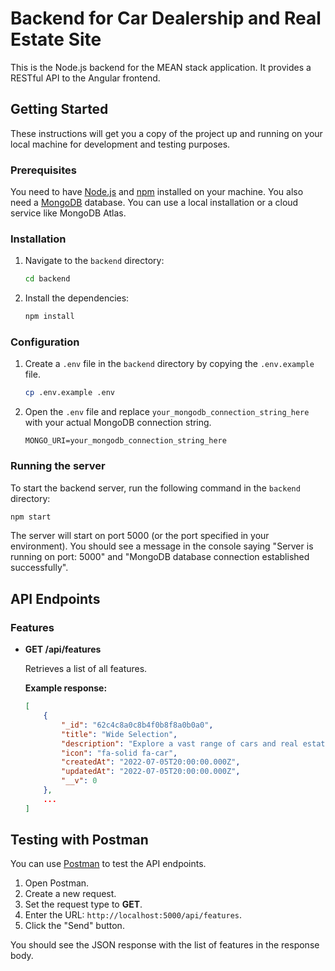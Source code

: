 # Backend for Car Dealership and Real Estate Site

This is the Node.js backend for the MEAN stack application. It provides a RESTful API to the Angular frontend.

## Getting Started

These instructions will get you a copy of the project up and running on your local machine for development and testing purposes.

### Prerequisites

You need to have [Node.js](https://nodejs.org/) and [npm](https://www.npmjs.com/) installed on your machine. You also need a [MongoDB](https://www.mongodb.com/) database. You can use a local installation or a cloud service like MongoDB Atlas.

### Installation

1.  Navigate to the `backend` directory:
    ```bash
    cd backend
    ```

2.  Install the dependencies:
    ```bash
    npm install
    ```

### Configuration

1.  Create a `.env` file in the `backend` directory by copying the `.env.example` file.

    ```bash
    cp .env.example .env
    ```

2.  Open the `.env` file and replace `your_mongodb_connection_string_here` with your actual MongoDB connection string.

    ```
    MONGO_URI=your_mongodb_connection_string_here
    ```

### Running the server

To start the backend server, run the following command in the `backend` directory:

```bash
npm start
```

The server will start on port 5000 (or the port specified in your environment). You should see a message in the console saying "Server is running on port: 5000" and "MongoDB database connection established successfully".

## API Endpoints

### Features

*   **GET /api/features**

    Retrieves a list of all features.

    **Example response:**
    ```json
    [
        {
            "_id": "62c4c8a0c8b4f0b8f8a0b0a0",
            "title": "Wide Selection",
            "description": "Explore a vast range of cars and real estate properties from trusted sellers.",
            "icon": "fa-solid fa-car",
            "createdAt": "2022-07-05T20:00:00.000Z",
            "updatedAt": "2022-07-05T20:00:00.000Z",
            "__v": 0
        },
        ...
    ]
    ```

## Testing with Postman

You can use [Postman](https://www.postman.com/) to test the API endpoints.

1.  Open Postman.
2.  Create a new request.
3.  Set the request type to **GET**.
4.  Enter the URL: `http://localhost:5000/api/features`.
5.  Click the "Send" button.

You should see the JSON response with the list of features in the response body.
